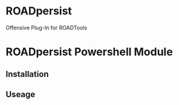 # ROADpersist
Offensive Plug-In for ROADTools

# ROADpersist Powershell Module 

## Installation 

## Useage 
